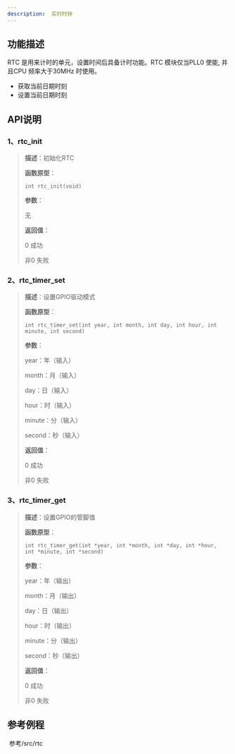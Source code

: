 ```yaml
---
description:  实时时钟
---
```


## 功能描述

RTC 是用来计时的单元，设置时间后具备计时功能。RTC 模块仅当PLL0 使能, 并且CPU 频率大于30MHz 时使用。

* 获取当前日期时刻
* 设置当前日期时刻

## API说明

### 1、rtc_init

> **描述**：初始化RTC
>
> **函数原型**：
>
> ```
> int rtc_init(void)
> ```
>
> **参数**：
>
> 无
>
> **返回值**：
>
> 0	成功
>
> 非0	失败

### 2、rtc_timer_set

> **描述**：设置GPIO驱动模式
>
> **函数原型**：
>
> ```
> int rtc_timer_set(int year, int month, int day, int hour, int minute, int second)
> ```
>
> **参数**：
>
> year：年（输入）
>
> month：月（输入）
>
> day：日（输入）
>
> hour：时（输入）
>
> minute：分（输入）
>
> second：秒（输入）
>
> **返回值**：
>
> 0	成功
>
> 非0	失败

### 3、rtc_timer_get

>**描述**：设置GPIO的管脚值
>
>**函数原型**：
>
>```
>int rtc_timer_get(int *year, int *month, int *day, int *hour, int *minute, int *second)
>```
>
>**参数**：
>
>year：年（输出）
>
>month：月（输出）
>
>day：日（输出）
>
>hour：时（输出）
>
>minute：分（输出）
>
>second：秒（输出）
>
>**返回值**：
>
>0	成功
>
>非0	失败

## 参考例程

​		参考/src/rtc

